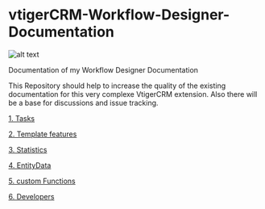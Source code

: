 vtigerCRM-Workflow-Designer-Documentation
=========================================

![alt text][logo]

Documentation of my Workflow Designer Documentation

This Repository should help to increase the quality of the existing documentation for this very complexe VtigerCRM extension.
Also there will be a base for discussions and issue tracking.

[1. Tasks](docs/Tasks.md)

[2. Template features](docs/Templates.md)

[3. Statistics](docs/Statistics.md)

[4. EntityData](docs/EntityData.md)

[5. custom Functions](docs/Custom-Functions.md)

[6. Developers](docs/dev/readme.md)


[logo]: https://github.com/swarnat/vtigerCRM-Workflow-Designer-Documentation/blob/vtiger-5.4.0/images/image_01.jpg?raw=true "Workflow Designer Logo"
